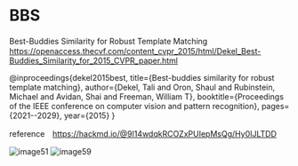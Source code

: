 # BBS

Best-Buddies Similarity for Robust Template Matching　https://openaccess.thecvf.com/content_cvpr_2015/html/Dekel_Best-Buddies_Similarity_for_2015_CVPR_paper.html

@inproceedings{dekel2015best,
  title={Best-buddies similarity for robust template matching},
  author={Dekel, Tali and Oron, Shaul and Rubinstein, Michael and Avidan, Shai and Freeman, William T},
  booktitle={Proceedings of the IEEE conference on computer vision and pattern recognition},
  pages={2021--2029},
  year={2015}
}

reference　https://hackmd.io/@9l14wdqkRCOZxPUIepMsQg/Hy0IJLTDD

![image51](/BBS/outputIMG/output51.png)
![image59](/BBS/outputIMG/output59.png)
